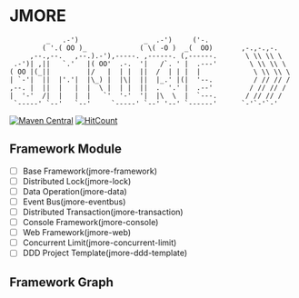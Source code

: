 # JMORE

```text
         _   .-')                _  .-')     ('-.
        ( '.( OO )_             ( \( -O )  _(  OO)       ,-.,-.,-.
     ,--.,--.   ,--.).-'),-----. ,------. (,------.       \ \\ \\ \
 .-')| ,||   `.'   |( OO'  .-.  '|   /`. ' |  .---'        \ \\ \\ \
( OO |(_||         |/   |  | |  ||  /  | | |  |             \ \\ \\ \
| `-'|  ||  |'.'|  |\_) |  |\|  ||  |_.' |(|  '--.          / // // /
,--. |  ||  |   |  |  \ |  | |  ||  .  '.' |  .--'         / // // /
|  '-'  /|  |   |  |   `'  '-'  '|  |\  \  |  `---.       / // // /
 `-----' `--'   `--'     `-----' `--' '--' `------'      `-'`-'`-'
```

[![Maven Central](https://maven-badges.herokuapp.com/maven-central/com.whatakitty.jmore/jmore-builder/badge.svg)](https://maven-badges.herokuapp.com/maven-central/com.whatakitty.jmore/jmore-builder)
[![HitCount](http://hits.dwyl.io/WhatAKitty/jmore-builder.svg)](http://hits.dwyl.io/WhatAKitty/jmore-builder)

## Framework Module

- [ ] Base Framework(jmore-framework)
- [ ] Distributed Lock(jmore-lock)
- [ ] Data Operation(jmore-data)
- [ ] Event Bus(jmore-eventbus)
- [ ] Distributed Transaction(jmore-transaction)
- [ ] Console Framework(jmore-console)
- [ ] Web Framework(jmore-web)
- [ ] Concurrent Limit(jmore-concurrent-limit)
- [ ] DDD Project Template(jmore-ddd-template)

## Framework Graph

